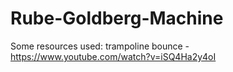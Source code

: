 # Rube-Goldberg-Machine

Some resources used:
trampoline bounce - https://www.youtube.com/watch?v=iSQ4Ha2y4oI